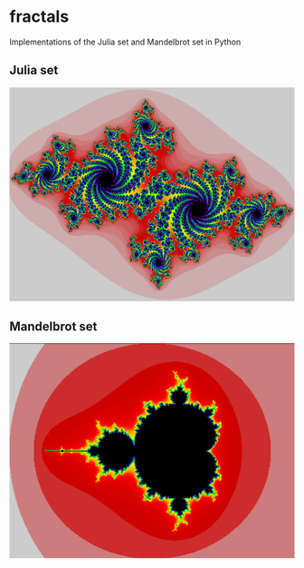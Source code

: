 # fractals
Implementations of the Julia set and Mandelbrot set in Python
## Julia set
![image of julia set output](https://github.com/diamon213/fractals/blob/main/julia.png)
## Mandelbrot set
![image of mandelbrot set output](https://github.com/diamon213/fractals/blob/main/mandelbrot.png)
